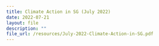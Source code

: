 ```yaml
---
title: Climate Action in SG (July 2022)
date: 2022-07-21
layout: file
description: ""
file_url: /resources/July-2022-Climate-Action-in-SG.pdf
---
```

